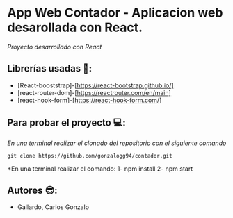 # App Web Contador - Aplicacion web desarollada con React.

*Proyecto desarrollado con React*


## Librerías usadas 📁:

- [React-booststrap]-[https://react-bootstrap.github.io/]
- [react-router-dom]-[https://reactrouter.com/en/main]
- [react-hook-form]-[https://react-hook-form.com/]


## Para probar el proyecto 💻:
*En una terminal realizar el clonado del repositorio con el siguiente comando*

`git clone https://github.com/gonzalogg94/contador.git` 

*En una terminal realizar el comando:
 1- npm install 
 2- npm start

## Autores 😎:


- Gallardo, Carlos Gonzalo
